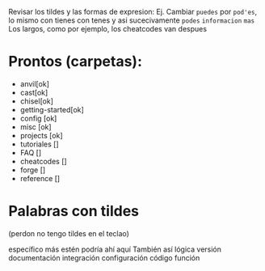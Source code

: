 Revisar los tildes y las formas de expresion:
Ej.
Cambiar `puedes` por `pod'es`, lo mismo con tienes con tenes y asi sucecivamente
`podes`
`informacion`
`mas`
Los largos, como por ejemplo, los cheatcodes van despues

# Prontos (carpetas):
- anvil[ok]
- cast[ok]
- chisel[ok]
- getting-started[ok]
- config [ok]
- misc [ok]
- projects [ok]
- tutoriales []
- FAQ       []
- cheatcodes  []
- forge []
- reference []


# Palabras con tildes
(perdon no tengo tildes en el teclao)

específico
más
estén
podría
ahí
aquí
También
así
lógica
versión
documentación
integración
configuración
código
función
